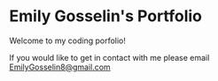 # Emily Gosselin's Portfolio

Welcome to my coding porfolio!

If you would like to get in contact with me please email
[EmilyGosselin8@gmail.com](mailto:emilygosselin8@gmail.com)
